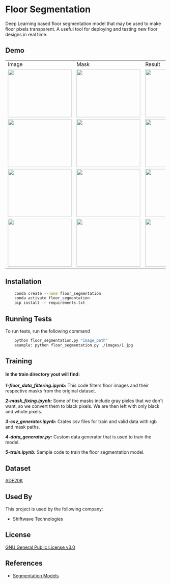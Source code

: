 # Floor Segmentation

Deep Learning based floor segmentation model that may be used to make floor pixels transparent. A useful tool for deploying and testing new floor designs in real time.

## Demo

<table>
  <tr>
    <td>Image</td>
     <td>Mask</td>
     <td>Result</td>
  </tr>
  <tr>
    <td><img src="https://github.com/uzairmughal20/Floor-Segmentation/blob/master/images/3.jpg" width="200" height="150"></td>
    <td><img src="https://github.com/uzairmughal20/Floor-Segmentation/blob/master/masks/3.png" width="200" height="150"></td>
    <td><img src="https://github.com/uzairmughal20/Floor-Segmentation/blob/master/results/3.png" width="200" height="150"0></td>
  </tr>
  <tr>
    <td><img src="https://github.com/uzairmughal20/Floor-Segmentation/blob/master/images/1.jpg" width="200" height="150"></td>
    <td><img src="https://github.com/uzairmughal20/Floor-Segmentation/blob/master/masks/1.png" width="200" height="150"></td>
    <td><img src="https://github.com/uzairmughal20/Floor-Segmentation/blob/master/results/1.png" width="200" height="150"0></td>
  </tr>
  <tr>
    <td><img src="https://github.com/uzairmughal20/Floor-Segmentation/blob/master/images/4.jpg" width="200" height="150"></td>
    <td><img src="https://github.com/uzairmughal20/Floor-Segmentation/blob/master/masks/4.png" width="200" height="150"></td>
    <td><img src="https://github.com/uzairmughal20/Floor-Segmentation/blob/master/results/4.png" width="200" height="150"0></td>
  </tr>
  <tr>
    <td><img src="https://github.com/uzairmughal20/Floor-Segmentation/blob/master/images/7.jpg" width="200" height="150"></td>
    <td><img src="https://github.com/uzairmughal20/Floor-Segmentation/blob/master/masks/7.png" width="200" height="150"></td>
    <td><img src="https://github.com/uzairmughal20/Floor-Segmentation/blob/master/results/7.png" width="200" height="150"0></td>
  </tr>
 </table>
 
## Installation

```bash
    conda create --name floor_segmentation
    conda activate floor_segmentation
    pip install -r requirements.txt
```

## Running Tests

To run tests, run the following command

```bash
    python floor_segmentation.py "image_path"
    example: python floor_segmentation.py ./images/1.jpg
```

## Training

#### In the train directory yout will find:

**_1-floor_data_filtering.ipynb:_** This code filters floor images and their respective masks from the original dataset.

**_2-mask_fixing.ipynb:_** Some of the masks include gray pixles that we don't want, so we convert them to black pixels. We are then left with only black and whote pixels.

**_3-csv_generator.ipynb:_** Crates csv files for train and valid data with rgb and mask paths.

**_4-data_generator.py:_** Custom data generator that is used to train the model.

**_5-train.ipynb:_** Sample code to train the floor segmentation model.

## Dataset

[ADE20K](https://groups.csail.mit.edu/vision/datasets/ADE20K/)

## Used By

This project is used by the following company:

- Shiftwave Technologies

## License

[GNU General Public License v3.0](https://choosealicense.com/licenses/gpl-3.0/)

## References

- [Segmentation Models](https://github.com/qubvel/segmentation_models)
